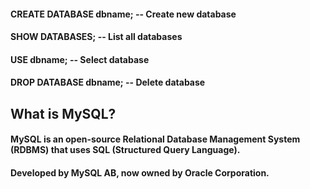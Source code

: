 #### CREATE DATABASE dbname;      -- Create new database
#### SHOW DATABASES;              -- List all databases
#### USE dbname;                  -- Select database
#### DROP DATABASE dbname;        -- Delete database

##  What is MySQL?
#### MySQL is an open-source Relational Database Management System (RDBMS) that uses SQL (Structured Query Language).

#### Developed by MySQL AB, now owned by Oracle Corporation.


